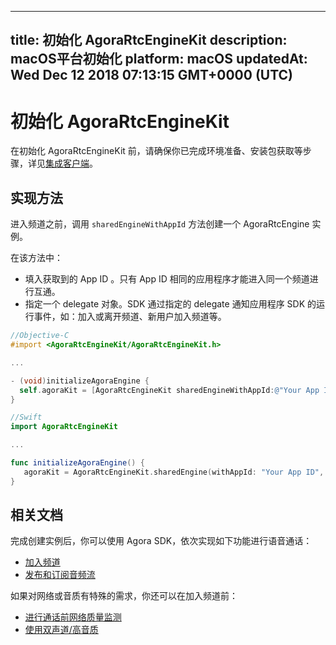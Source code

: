 
---
title: 初始化 AgoraRtcEngineKit
description: macOS平台初始化
platform: macOS
updatedAt: Wed Dec 12 2018 07:13:15 GMT+0000 (UTC)
---
# 初始化 AgoraRtcEngineKit
在初始化 AgoraRtcEngineKit 前，请确保你已完成环境准备、安装包获取等步骤，详见[集成客户端](../../cn/Video/mac_video.md)。

## 实现方法
进入频道之前，调用 `sharedEngineWithAppId` 方法创建一个 AgoraRtcEngine 实例。

在该方法中：

- 填入获取到的 App ID 。只有 App ID 相同的应用程序才能进入同一个频道进行互通。
- 指定一个 delegate 对象。SDK 通过指定的 delegate 通知应用程序 SDK 的运行事件，如：加入或离开频道、新用户加入频道等。

```objective-c
//Objective-C
#import <AgoraRtcEngineKit/AgoraRtcEngineKit.h>

...

- (void)initializeAgoraEngine {
  self.agoraKit = [AgoraRtcEngineKit sharedEngineWithAppId:@"Your App ID" delegate:self];
}
```

```swift
//Swift
import AgoraRtcEngineKit

...

func initializeAgoraEngine() {
   agoraKit = AgoraRtcEngineKit.sharedEngine(withAppId: "Your App ID", delegate: self)
}
```

## 相关文档
完成创建实例后，你可以使用 Agora SDK，依次实现如下功能进行语音通话：

* [加入频道](../../cn/Voice/join_communication_mac.md)
* [发布和订阅音频流](../../cn/Voice/publish_mac_audio.md)

如果对网络或音质有特殊的需求，你还可以在加入频道前：

* [进行通话前网络质量监测](../../cn/Video/lastmile_ios.md)
* [使用双声道/高音质](../../cn/Video/audio_profile_mac.md)
